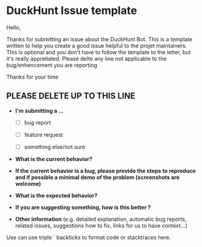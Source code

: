# DuckHunt Issue template

Hello,

Thanks for submitting an issue about the DuckHunt Bot. This is a template written to help you create a good issue helpful to the projet maintainers.
This is optional and you don't have to follow the template to the letter, but it's really appretiated. Please delte any line not applicable to the bug/enhencement you are reporting

Thanks for your time

PLEASE DELETE UP TO THIS LINE
-----------------------------

* **I'm submitting a ...**
  - [ ] bug report
  - [ ] feature request
  - [ ] something else/not sure


* **What is the current behavior?**



* **If the current behavior is a bug, please provide the steps to reproduce and if possible a minimal demo of the problem (screenshots are welcome)**



* **What is the expected behavior?**



* **If you are suggesting something, how is this better ?**



* **Other information** (e.g. detailed explanation, automatic bug reports, related issues, suggestions how to fix, links for us to have context...)

Use can use triple \` backticks to format code or stacktraces here.
